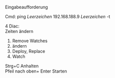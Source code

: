 Eingabeaufforderung

Cmd: ping _Leerzeichen_ 192.168.188.9 _Leerzeichen_ \-t

4 Diac:  
Zeiten ändern

1.  Remove Watches
2.  ändern
3.  Deploy, Replace
4.  Watch

Strg+C Anhalten  
Pfeil nach oben+ Enter Starten
